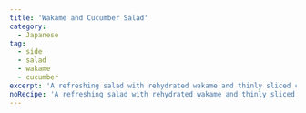 ```yaml
---
title: 'Wakame and Cucumber Salad'
category:
  - Japanese
tag:
  - side
  - salad
  - wakame
  - cucumber
excerpt: 'A refreshing salad with rehydrated wakame and thinly sliced cucumbers, dressed in a light soy sauce and vinegar dressing. Optionally add Tofu.'
noRecipe: 'A refreshing salad with rehydrated wakame and thinly sliced cucumbers, dressed in a light soy sauce and vinegar dressing. Optionally add Tofu.'
---
```

